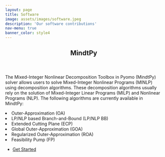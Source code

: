 ```yaml
---
layout: page
title: Software
image: assets/images/software.jpeg
description: 'Our software contributions'
nav-menu: true
banner_color: style4
---
```


<!-- markdownlint-disable MD033 -->
<!-- One -->
<section id="one">
 <div class="inner">
  <header class="major">
   <h2>MindtPy</h2>
  </header>
  <p>The Mixed-Integer Nonlinear Decomposition Toolbox in Pyomo (MindtPy) solver allows users to solve Mixed-Integer Nonlinear Programs (MINLP) using decomposition algorithms. These decomposition algorithms usually rely on the solution of Mixed-Integer Linear Programs (MILP) and Nonlinear Programs (NLP).
  The following algorithms are currently available in MindtPy:</p>
  <li>Outer-Approximation (OA)</li>
  <li>LP/NLP based Branch-and-Bound (LP/NLP BB)</li>
  <li>Extended Cutting Plane (ECP)</li>
  <li>Global Outer-Approximation (GOA)</li>
  <li>Regularized Outer-Approximation (ROA)</li>
  <li>Feasibility Pump (FP)</li>
  <p><ul class="actions">
   <li><a href="https://pyomo.readthedocs.io/en/stable/contributed_packages/mindtpy.html" class="button next">Get Started</a></li>
  </ul></p>
 </div>
</section>
